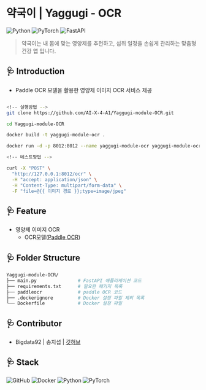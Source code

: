 # 약국이 | Yaggugi - OCR
![Python](https://img.shields.io/badge/Python-v3.12.7-3776AB?style=for-the-badge&logo=python&logoColor=white)
![PyTorch](https://img.shields.io/badge/PyTorch-v2.5.1-EE4C2C?style=for-the-badge&logo=pytorch&logoColor=white)
![FastAPI](https://img.shields.io/badge/FastAPI-v0.115.4-009688?style=for-the-badge&logo=fastapi&logoColor=white)


> 약국이는 내 몸에 맞는 영양제를 추천하고, 섭취 일정을 손쉽게 관리하는 맞춤형 건강 앱 입니다.

## 🩺 **Introduction**

+ Paddle OCR 모델을 활용한 영양제 이미지 OCR 서비스 제공

``` bash

<!-- 실행방법 -->
git clone https://github.com/AI-X-4-A1/Yaggugi-module-OCR.git

cd Yaggugi-module-OCR

docker build -t yaggugi-module-ocr .

docker run -d -p 8012:8012 --name yaggugi-module-ocr yaggugi-module-ocr

<!-- 테스트방법 -->

curl -X "POST" \
  "http://127.0.0.1:8012/ocr" \
  -H "accept: application/json" \
  -H "Content-Type: multipart/form-data" \
  -F "file=@{{ 이미지 경로 }};type=image/jpeg"

```

## 🩺 **Feature**
+ 영양제 이미지 OCR
  + OCR모델([Paddle OCR](https://github.com/PaddlePaddle/PaddleOCR))

## 🩺 **Folder Structure**

```bash
Yaggugi-module-OCR/
├── main.py               # FastAPI 애플리케이션 코드
├── requirements.txt      # 필요한 패키지 목록
├── paddleocr             # paddle OCR 코드
├── .dockerignore         # Docker 설정 파일 제외 목록
└── Dockerfile            # Docker 설정 파일
```

## 🩺 **Contributor**

- Bigdata92 | 송지섭 | [깃허브](https://github.com/Bigdata92)

## 🩺 **Stack**
![GitHub](https://img.shields.io/badge/GitHub-181717?style=for-the-badge&logo=github&logoColor=white)
![Docker](https://img.shields.io/badge/Docker-2496ED?style=for-the-badge&logo=docker&logoColor=white)
![Python](https://img.shields.io/badge/Python-3776AB?style=for-the-badge&logo=python&logoColor=white)
![PyTorch](https://img.shields.io/badge/PyTorch-EE4C2C?style=for-the-badge&logo=pytorch&logoColor=white)
